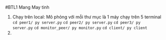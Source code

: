#BTL1 Mang May tinh
1. Chạy trên local: Mô phỏng với mỗi thư mục là 1 máy chạy trên 5 terminal
`
cd peer1/
py server.py
`
`
cd peer2/
py server.py
`
`
cd peer3/
py server.py
`
`
cd monitor_peer/
py monitor.py
`
`
cd client/
py client
`
2. 
